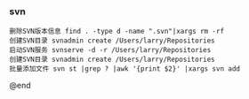 ### svn
    删除SVN版本信息 find . -type d -name ".svn"|xargs rm -rf
    创建SVN目录 svnadmin create /Users/larry/Repositories
    启动SVN服务 svnserve -d -r /Users/larry/Repositories
    创建SVN目录 svnadmin create /Users/larry/Repositories 
    批量添加文件 svn st |grep ? |awk '{print $2}' |xargs svn add

@end
